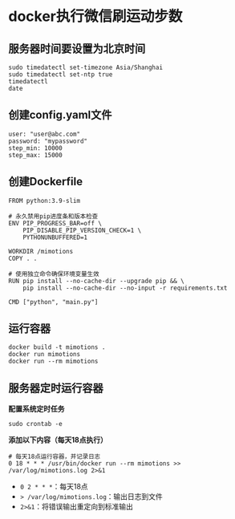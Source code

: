 # docker执行微信刷运动步数



## 服务器时间要设置为北京时间

```
sudo timedatectl set-timezone Asia/Shanghai
sudo timedatectl set-ntp true
timedatectl
date
```



## 创建config.yaml文件

```
user: "user@abc.com"
password: "mypassword"
step_min: 10000
step_max: 15000
```

## 创建Dockerfile

```
FROM python:3.9-slim

# 永久禁用pip进度条和版本检查
ENV PIP_PROGRESS_BAR=off \
    PIP_DISABLE_PIP_VERSION_CHECK=1 \
    PYTHONUNBUFFERED=1

WORKDIR /mimotions
COPY . .

# 使用独立命令确保环境变量生效
RUN pip install --no-cache-dir --upgrade pip && \
    pip install --no-cache-dir --no-input -r requirements.txt

CMD ["python", "main.py"]
```



## 运行容器

```
docker build -t mimotions .
docker run mimotions
docker run --rm mimotions
```



## 服务器定时运行容器

**配置系统定时任务**

```
sudo crontab -e
```

**添加以下内容（每天18点执行）**

```
# 每天18点运行容器，并记录日志
0 18 * * * /usr/bin/docker run --rm mimotions >> /var/log/mimotions.log 2>&1
```

- `0 2 * * *`：每天18点
- `> /var/log/mimotions.log`：输出日志到文件
- `2>&1`：将错误输出重定向到标准输出

